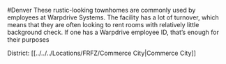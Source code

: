#Denver 
These rustic-looking townhomes are commonly used by employees at Warpdrive Systems. The facility has a lot of turnover, which means that they are often looking to rent rooms with relatively little background check. If one has a Warpdrive employee ID, that’s enough for their purposes

District: [[../../../Locations/FRFZ/Commerce City|Commerce City]]